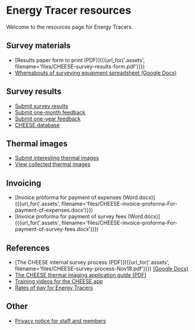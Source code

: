 
# Energy Tracer resources

Welcome to the resources page for Energy Tracers.

## Survey materials

- [Results paper form to print (PDF)]({{url_for('.assets', filename='files/CHEESE-survey-results-form.pdf')}})
- [Whereabouts of surveying equipment spreadsheet (Google Docs)](https://docs.google.com/spreadsheets/d/1YZ8ttMmJUeJ_Iwv0NzLnqQlHjP_t4F1Ds9FknTH2TEY/edit?usp=sharing)

## Survey results

- [Submit survey results](/submit-results)
- [Submit one-month feedback](/one-month-feedback)
- [Submit one-year feedback](/one-year-feedback)
- [CHEESE database](/admin)

## Thermal images

- [Submit interesting thermal images](/upload-thermal-image)
- [View collected thermal images](/collected-thermal-images)

## Invoicing

- [Invoice proforma for payment of expenses (Word.docx)]({{url_for('.assets', filename='files/CHEESE-invoice-proforma-For-payment-of-expenses.docx')}})
- [Invoice proforma for payment of survey fees (Word.docx)]({{url_for('.assets', filename='files/CHEESE-invoice-proforma-For-payment-of-survey-fees.docx')}})

## References

- [The CHEESE internal survey process (PDF)]({{url_for('.assets', filename='files/CHEESE-survey-process-Nov18.pdf')}})
  [(Google Docs)](https://docs.google.com/document/d/1Sjv-Pw7hjiK7UIOEXjgTIBX61NdtVOpW0WfN4TtEwRE/edit#heading=h.u10mdns3jps9)
- [The CHEESE thermal imaging application guide (PDF)](http://www.heatview.co.uk/training/cheese_howto.pdf)
- [Training videos for the CHEESE app](http://www.heatview.co.uk/training/)
- [Rates of pay for Energy Tracers](/energy-tracer-rates)

## Other

- [Privacy notice for staff and members](/privacy-notice-staff-and-members)
